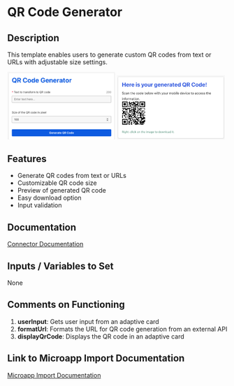 # QR Code Generator

## Description
This template enables users to generate custom QR codes from text or URLs with adjustable size settings.

<img src="[Misc]%20QR%20Code%20generator.png" width="49%"></img>
<img src="[Misc]%20QR%20Code%20generator2.png" width="49%"></img>

## Features
- Generate QR codes from text or URLs
- Customizable QR code size
- Preview of generated QR code
- Easy download option
- Input validation

## Documentation
[Connector Documentation](https://docs.lumapps.com/docs/admin-l4430581765424978extensions)

## Inputs / Variables to Set
None

## Comments on Functioning
1. **userInput**: Gets user input from an adaptive card
2. **formatUrl**: Formats the URL for QR code generation from an external API
3. **displayQrCode**: Displays the QR code in an adaptive card

## Link to Microapp Import Documentation
[Microapp Import Documentation](https://docs.lumapps.com/docs/ls/content/6236515079535869/devportal-l48909819228353757)
